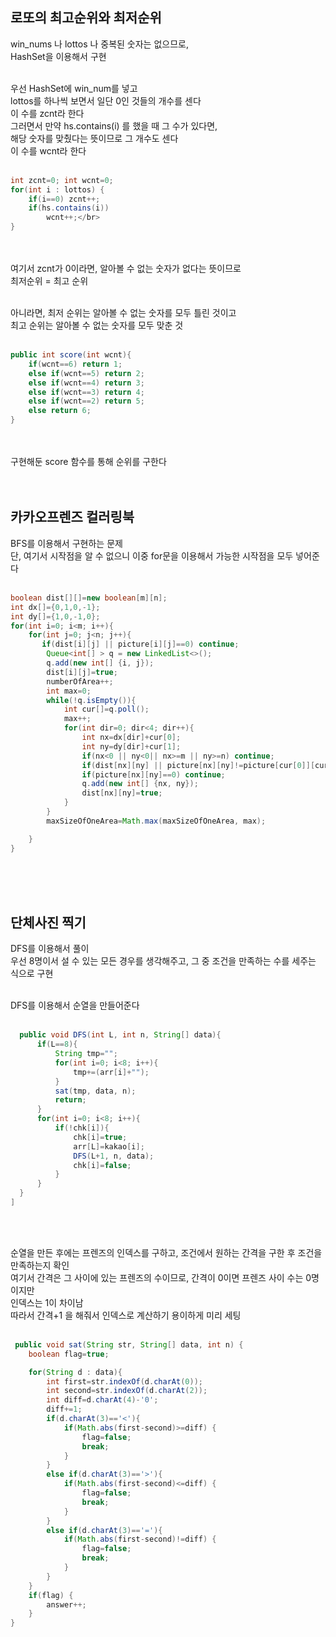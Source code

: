 ## 로또의 최고순위와 최저순위
win_nums 나 lottos 나 중복된 숫자는 없으므로,</br>
HashSet을 이용해서 구현</br></br>

우선 HashSet에 win_num를 넣고</br>
lottos를 하나씩 보면서 일단 0인 것들의 개수를 센다</br>
이 수를 zcnt라 한다</br>
그러면서 만약 hs.contains(i) 를 했을 때 그 수가 있다면,</br>
해당 숫자를 맞췄다는 뜻이므로 그 개수도 센다</br>
이 수를 wcnt라 한다</br></br>

``` java
int zcnt=0; int wcnt=0;
for(int i : lottos) {
    if(i==0) zcnt++;
    if(hs.contains(i))
        wcnt++;</br>
}
```
</br></br>
여기서 zcnt가 0이라면, 알아볼 수 없는 숫자가 없다는 뜻이므로</br>
최저순위 = 최고 순위</br></br>

아니라면, 최저 순위는 알아볼 수 없는 숫자를 모두 틀린 것이고</br>
최고 순위는 알아볼 수 없는 숫자를 모두 맞춘 것</br></br>


```java
public int score(int wcnt){
    if(wcnt==6) return 1;
    else if(wcnt==5) return 2;
    else if(wcnt==4) return 3;
    else if(wcnt==3) return 4;
    else if(wcnt==2) return 5;
    else return 6;
}
```
</br></br>
구현해둔 score 함수를 통해 순위를 구한다</br></br></br>



## 카카오프렌즈 컬러링북
BFS를 이용해서 구현하는 문제</br>
단, 여기서 시작점을 알 수 없으니 이중 for문을 이용해서 가능한 시작점을 모두 넣어준다</br></br>

```java
boolean dist[][]=new boolean[m][n];
int dx[]={0,1,0,-1};
int dy[]={1,0,-1,0};
for(int i=0; i<m; i++){
    for(int j=0; j<n; j++){
       if(dist[i][j] || picture[i][j]==0) continue;
        Queue<int[] > q = new LinkedList<>();
        q.add(new int[] {i, j});
        dist[i][j]=true;
        numberOfArea++;
        int max=0;
        while(!q.isEmpty()){
            int cur[]=q.poll();
            max++;
            for(int dir=0; dir<4; dir++){
                int nx=dx[dir]+cur[0];
                int ny=dy[dir]+cur[1];
                if(nx<0 || ny<0|| nx>=m || ny>=n) continue;
                if(dist[nx][ny] || picture[nx][ny]!=picture[cur[0]][cur[1]]) continue;
                if(picture[nx][ny]==0) continue;
                q.add(new int[] {nx, ny});
                dist[nx][ny]=true;
            }
        }
        maxSizeOfOneArea=Math.max(maxSizeOfOneArea, max);

    }
}
```

</br></br></br>
## 단체사진 찍기
DFS를 이용해서 풀이</br>
우선 8명이서 설 수 있는 모든 경우를 생각해주고, 그 중 조건을 만족하는 수를 세주는 식으로 구현</br></br>

DFS를 이용해서 순열을 만들어준다</br></br>

```java
  public void DFS(int L, int n, String[] data){
      if(L==8){
          String tmp="";
          for(int i=0; i<8; i++){
              tmp+=(arr[i]+"");
          }
          sat(tmp, data, n);
          return;
      }
      for(int i=0; i<8; i++){
          if(!chk[i]){
              chk[i]=true;
              arr[L]=kakao[i];
              DFS(L+1, n, data);
              chk[i]=false;
          }
      }
  }
]
```
</br></br>

순열을 만든 후에는 프렌즈의 인덱스를 구하고, 조건에서 원하는 간격을 구한 후 조건을 만족하는지 확인</br>
여기서 간격은 그 사이에 있는 프렌즈의 수이므로, 간격이 0이면 프렌즈 사이 수는 0명이지만</br>
인덱스는 1이 차이남</br>
따라서 간격+1 을 해줘서 인덱스로 계산하기 용이하게 미리 세팅</br></br>


```java
 public void sat(String str, String[] data, int n) {
    boolean flag=true;

    for(String d : data){
        int first=str.indexOf(d.charAt(0));
        int second=str.indexOf(d.charAt(2));
        int diff=d.charAt(4)-'0';
        diff+=1;
        if(d.charAt(3)=='<'){
            if(Math.abs(first-second)>=diff) {
                flag=false;
                break;
            }
        }
        else if(d.charAt(3)=='>'){
            if(Math.abs(first-second)<=diff) {
                flag=false;
                break;
            }
        }
        else if(d.charAt(3)=='='){
            if(Math.abs(first-second)!=diff) {
                flag=false;
                break;
            }
        }    
    }
    if(flag) {
        answer++;
    }
}
```
